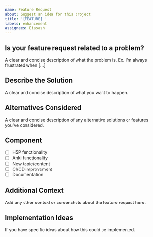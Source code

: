 ```yaml
---
name: Feature Request
about: Suggest an idea for this project
title: '[FEATURE] '
labels: enhancement
assignees: Eiasash
---
```


## Is your feature request related to a problem?
A clear and concise description of what the problem is. Ex. I'm always frustrated when [...]

## Describe the Solution
A clear and concise description of what you want to happen.

## Alternatives Considered
A clear and concise description of any alternative solutions or features you've considered.

## Component
- [ ] H5P functionality
- [ ] Anki functionality
- [ ] New topic/content
- [ ] CI/CD improvement
- [ ] Documentation

## Additional Context
Add any other context or screenshots about the feature request here.

## Implementation Ideas
If you have specific ideas about how this could be implemented.